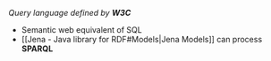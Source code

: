 _Query language defined by **W3C**_


* Semantic web equivalent of SQL
* [[Jena - Java library for RDF#Models|Jena Models]] can process **SPARQL**